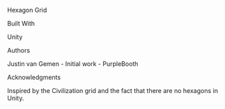 Hexagon Grid

Built With

Unity

Authors

Justin van Gemen - Initial work - PurpleBooth

Acknowledgments

Inspired by the Civilization grid and the fact that there are no hexagons in Unity.
